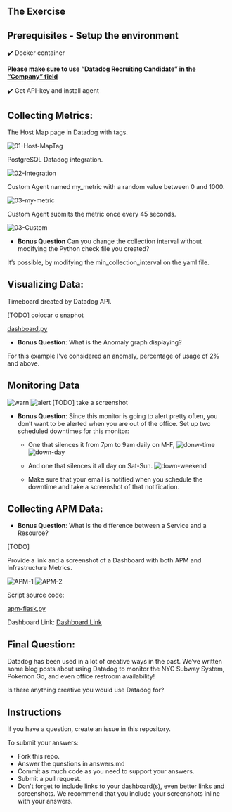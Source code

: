 ## The Exercise




## Prerequisites - Setup the environment

:heavy_check_mark: Docker container

**Please make sure to use “Datadog Recruiting Candidate” in [the “Company” field](https://a.cl.ly/wbuPdEBy)**

:heavy_check_mark: Get API-key and install agent

## Collecting Metrics:


The Host Map page in Datadog with tags. 

![01-Host-MapTag](01-Host-MapTag.png)

PostgreSQL Datadog integration.

![02-Integration](02-Integration.png)

Custom Agent named my_metric with a random value between 0 and 1000.

![03-my-metric](03-my-metric.png)

Custom Agent submits the metric once every 45 seconds.

![03-Custom](03-Custom.png)

* **Bonus Question** Can you change the collection interval without modifying the Python check file you created?

It’s possible, by modifying the min_collection_interval on the yaml file. 

## Visualizing Data:

Timeboard dreated by Datadog API.

[TODO] colocar o snaphot

[dashboard.py](dashboard.py)

* **Bonus Question**: What is the Anomaly graph displaying?

For this example I've considered an anomaly, percentage of usage of 2% and above.

## Monitoring Data

![warn](warn.png)
![alert](alert.png)
[TODO] take a screenshot



* **Bonus Question**: Since this monitor is going to alert pretty often, you don’t want to be alerted when you are out of the office. Set up two scheduled downtimes for this monitor:

  * One that silences it from 7pm to 9am daily on M-F,
  ![donw-time](donw-time.png)
  ![down-day](down-day.png)
  
  * And one that silences it all day on Sat-Sun.
  ![down-weekend](down-weekend.png)
  
  * Make sure that your email is notified when you schedule the downtime and take a screenshot of that notification.

## Collecting APM Data:



* **Bonus Question**: What is the difference between a Service and a Resource?

[TODO] 

Provide a link and a screenshot of a Dashboard with both APM and Infrastructure Metrics.

![APM-1](APM-1.png)
![APM-2](APM-2.png)

Script source code:

[apm-flask.py](apm-flask.py)

Dashboard Link:
[Dashboard Link](https://us3.datadoghq.com/dash/integration/156/apm-traces---estimated-usage?from_ts=1649007993943&to_ts=1649011593943&live=true)


## Final Question:

Datadog has been used in a lot of creative ways in the past. We’ve written some blog posts about using Datadog to monitor the NYC Subway System, Pokemon Go, and even office restroom availability!

Is there anything creative you would use Datadog for?

## Instructions

If you have a question, create an issue in this repository.

To submit your answers:

* Fork this repo.
* Answer the questions in answers.md
* Commit as much code as you need to support your answers.
* Submit a pull request.
* Don't forget to include links to your dashboard(s), even better links and screenshots. We recommend that you include your screenshots inline with your answers.


